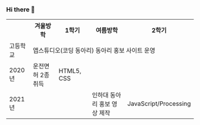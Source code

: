 ### Hi there 👋

<table>
  <tr>
    <th></th>
    <th>겨울방학</th>
    <th>1학기</th>
    <th>여름방학</th></th>
    <th>2학기</th>
  </tr>
  <tr>
    <td>고등학교</td>
    <td colspan="4">앱스튜디오(코딩 동아리) 동아리 홍보 사이트 운영</td>
  </tr>
  <tr>
    <td>2020년</td>
    <td>운전면허 2종 취득</td>
    <td>HTML5, CSS</td>
    <td colspan="2"></td>
  </tr>
    <tr>
    <td>2021년</td>
    <td></td>
    <td></td>
    <td>인하대 동아리 홍보 영상 제작</td>
    <td>JavaScript/Processing</td>
  </tr>
</table>

